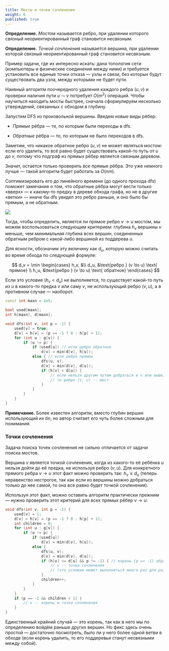 ```yaml
---
title: Мосты и точки сочленения
weight: 6
published: true
---
```


**Определение.** *Мостом* называется ребро, при удалении которого связный неориентированный граф становится несвязным.

**Определение.** *Точкой сочленения* называется вершина, при удалении которой связный неориентированный граф становится несвязным.

Пример задачи, где их интересно искать: дана топология сети (компьютеры и физические соединения между ними) и требуется установить все единые точки отказа — узлы и связи, без которых будут существовать два узла, между которыми не будет пути.

Наивный алгоритм поочередного удаления каждого ребра $(u, v)$ и проверки наличия пути $u \leadsto v$ потребует $O(m^2)$ операций. Чтобы научиться находить мосты быстрее, сначала сформулируем несколько утверждений, связанных с обходом в глубину.

Запустим DFS из произвольной вершины. Введем новые виды рёбер:

* *Прямые* рёбра — те, по которым были переходы в dfs.

* *Обратные* рёбра — то, по которым не было переходов в dfs.

Заметим, что никакое обратное ребро $(u, v)$ не может являться мостом: если его удалить, то всё равно будет существовать какой-то путь от $u$ до $v$, потому что подграф из прямых рёбер является связным деревом.

Значит, остается только проверить все прямые рёбра. Это уже немного лучше — такой алгоритм будет работать за $O(n m)$.

Соптимизировать его до линейного времени (до одного прохода dfs) поможет замечание о том, что обратные рёбра могут вести только «вверх» — к какому-то предку в дереве обхода графа, но не в другие «ветки» — иначе бы dfs увидел это ребро раньше, и оно было бы прямым, а не обратным.

![](../img/bridges.png)

Тогда, чтобы определить, является ли прямое ребро $v \to u$ мостом, мы можем воспользоваться следующим критерием: глубина $h_v$ вершины $v$ меньше, чем минимальная глубина всех вершин, соединенных обратным ребром с какой-либо вершиной из поддерева $u$.

Для ясности, обозначим эту величину как $d_u$, которую можно считать во время обхода по следующей формуле:

$$
d_v = \min \begin{cases}
h_v, &\\
d_u, &\text{ребро } (v \to u) \text{ прямое} \\
h_u, &\text{ребро } (v \to u) \text{ обратное}
\end{cases}
$$

Если это условие ($h_v < d_u$) не выполняется, то существует какой-то путь из $u$ в какого-то предка $v$ или саму $v$, не использующий ребро $(v, u)$, а в противном случае — наоборот.

```cpp
const int maxn = 1e5;

bool used[maxn];
int h[maxn], d[maxn];

void dfs(int v, int p = -1) {
    used[v] = true;
    d[v] = h[v] = (p == -1 ? 0 : h[p] + 1);
    for (int u : g[v]) {
        if (u != p) {
            if (used[u]) // если ребро обратное
                d[v] = min(d[v], h[u]);
            else { // если ребро прямое
                dfs(u, v);
                d[v] = min(d[v], d[u]);
                if (h[v] < d[u]) {
                    // если нельзя другим путем добраться в v или выше,
                    // то ребро (v, u) -- мост
                }
            }
        }
    }
}
```

**Примечание.** Более известен алгоритм, вместо глубин вершин использующий их $tin$, но автор считает его чуть более сложным для понимания.

### Точки сочленения

Задача поиска точек сочленения не сильно отличается от задачи поиска мостов.

Вершина $v$ является точкой сочленения, когда из какого-то её ребёнка $u$ нельзя дойти до её предка, не используя ребро $(v, u)$. Для конкретного прямого ребра $v \to u$ этот факт можно проверить так: $h_v \leq d_u$ (теперь неравенство нестрогое, так как если из вершины можно добраться только до нее самой, то она все равно будет точкой сочленения).

Используя этот факт, можно оставить алгоритм практически прежним — нужно проверить этот критерий для всех прямых рёбер $v \to u$:

```cpp
void dfs(int v, int p = -1) {
    used[v] = 1;
    d[v] = h[v] = (p == -1 ? 0 : h[p] + 1);
	int children = 0;
    for (int u : g[v]) {
        if (u != p) {
            if (used[u])
                d[v] = min(d[v], h[u]);
            else {
                dfs(u, v);
                d[v] = min(d[v], d[u]);
                if (h[v] <= d[u] && p != -1) { // корень (p == -1) обрабатываем отдельно
                    // v -- точка сочленения
                    // (это условие может выполниться много раз для разных детей)
                }
              	children++;
            }
        }
    }
    if (p == -1 && children > 1) {
        // v -- корень и точка сочленения
    }
}
```

Единственный крайний случай — это корень, так как в него мы по определению войдём раньше других вершин. Но фикс здесь очень простой — достаточно посмотреть, было ли у него более одной ветви в обходе (если корень удалить, то его поддеревья станут несвязными между собой).
